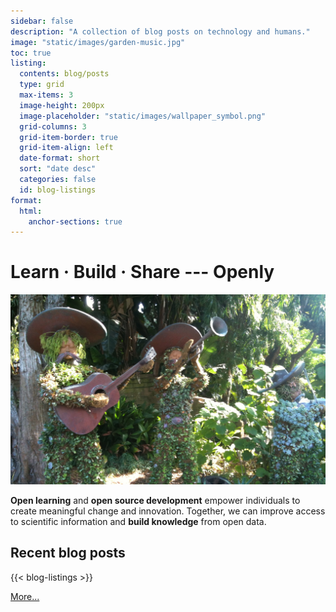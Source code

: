 ```yaml
---
sidebar: false
description: "A collection of blog posts on technology and humans."
image: "static/images/garden-music.jpg"
toc: true
listing:
  contents: blog/posts
  type: grid
  max-items: 3
  image-height: 200px
  image-placeholder: "static/images/wallpaper_symbol.png"
  grid-columns: 3
  grid-item-border: true
  grid-item-align: left
  date-format: short
  sort: "date desc"
  categories: false
  id: blog-listings
format:
  html:
    anchor-sections: true
---
```


# Learn &middot; Build &middot; Share --- Openly

![](static/images/garden-music.jpg)

**Open learning** and **open source development** empower individuals to create
meaningful change and innovation. Together, we can improve access to scientific
information and **build knowledge** from open data.

## Recent blog posts

{{< blog-listings >}}

[More...](blog)